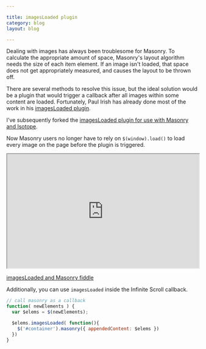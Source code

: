 ```yaml
---

title: imagesLoaded plugin
category: blog
layout: blog

---
```


Dealing with images has always been troublesome for Masonry. To calculate the appropriate amount of space, Masonry's layout algorithm needs the size of each item element. If an image isn't loaded, that space does not get appropriately measured, and causes the layout to be thrown off.

There are several methods to resolve this issue, but the ideal solution would be a plugin that would trigger a callback after all images within some content are loaded. Fortunately, Paul Irish has already done most of the work in his [imagesLoaded plugin](https://gist.github.com/268257).

I've subsequently forked the [imagesLoaded plugin for use with Masonry and Isotope](https://gist.github.com/797120).

<script src="https://gist.github.com/797120.js?file=jquery.imagesloaded.js"> </script>

Now Masonry users no longer have to rely on `$(window).load()` to load every image on the page before the plugin is triggered.

<iframe style="width: 100%; height: 300px" src="https://jsfiddle.net/desandro/RXDL4/embedded/js,result,html,css"> </iframe>

[imagesLoaded and Masonry fiddle](https://jsfiddle.net/desandro/RXDL4/)

Additionally, you can use `imagesLoaded` inside the Infinite Scroll callback.

``` javascript
// call masonry as a callback
function( newElements ) {
  var $elems = $(newElements);

  $elems.imagesLoaded( function(){
    $('#container').masonry({ appendedContent: $elems })
  })
}
```